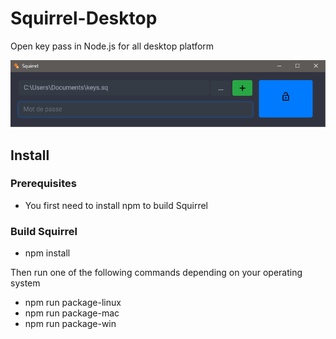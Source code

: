 # Squirrel-Desktop
Open key pass in Node.js for all desktop platform

![Alt text](https://github.com/GabrielKaci/Squirrel-Desktop/blob/master/screenshot.png?raw=true "Title")

## Install

### Prerequisites
  - You first need to install npm to build Squirrel

### Build Squirrel
  - npm install
  
Then run one of the following commands depending on your operating system
  - npm run package-linux
  - npm run package-mac
  - npm run package-win
